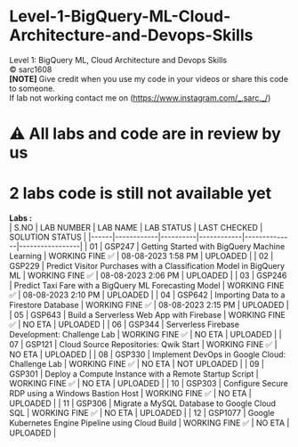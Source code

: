 # Level-1-BigQuery-ML-Cloud-Architecture-and-Devops-Skills
Level 1: BigQuery ML, Cloud Architecture and Devops Skills <br>
©️ sarc1608<br>
**[NOTE]** Give credit when you use my code in your videos or share this code to someone.<br>
If lab not working contact me on (https://www.instagram.com/_.sarc._/)<br>
# ⚠️ All labs and code are in review by us
# 2 labs code is still not available yet
**Labs :**          
| S.NO | LAB NUMBER | LAB NAME | LAB STATUS | LAST CHECKED | SOLUTION STATUS |
|------|------------|----------|------------|--------------|-----------------|
|  01  | GSP247     | Getting Started with BigQuery Machine Learning | WORKING FINE ✅ | 08-08-2023 1:58 PM | UPLOADED |
|  02  | GSP229     | Predict Visitor Purchases with a Classification Model in BigQuery ML | WORKING FINE ✅ | 08-08-2023 2:06 PM | UPLOADED |
|  03  | GSP246     | Predict Taxi Fare with a BigQuery ML Forecasting Model | WORKING FINE ✅ | 08-08-2023 2:10 PM | UPLOADED |
|  04  | GSP642     | Importing Data to a Firestore Database | WORKING FINE ✅ | 08-08-2023 2:15 PM | UPLOADED |
|  05  | GSP643     | Build a Serverless Web App with Firebase | WORKING FINE ✅ | NO ETA  | UPLOADED |
|  06  | GSP344     | Serverless Firebase Development: Challenge Lab | WORKING FINE ✅ | NO ETA  | UPLOADED |
|  07  | GSP121     | Cloud Source Repositories: Qwik Start | WORKING FINE ✅ | NO ETA  | UPLOADED |
|  08  | GSP330     | Implement DevOps in Google Cloud: Challenge Lab | WORKING FINE ✅ | NO ETA  | NOT UPLOADED |
|  09  | GSP301     | Deploy a Compute Instance with a Remote Startup Script | WORKING FINE ✅ | NO ETA  | UPLOADED |
|  10  | GSP303     | Configure Secure RDP using a Windows Bastion Host | WORKING FINE ✅ | NO ETA  | UPLOADED |
|  11  | GSP306     | Migrate a MySQL Database to Google Cloud SQL | WORKING FINE ✅ | NO ETA  | UPLOADED |
|  12  | GSP1077    | Google Kubernetes Engine Pipeline using Cloud Build | WORKING FINE ✅ | NO ETA  | UPLOADED |
